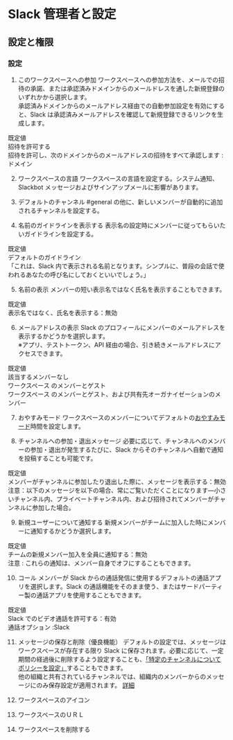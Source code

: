 # Slack 管理者と設定
## 設定と権限
### 設定
1. このワークスペースへの参加
ワークスペースへの参加方法を、メールでの招待の承諾、または承認済みドメインからのメールドレスを通した新規登録のいずれかから選択します。<br>
承認済みドメインからのメールアドレス経由での自動参加設定を有効にすると、Slack は承認済みメールアドレスを確認して新規登録できるリンクを生成します。

既定値<br>
招待を許可する<br>
招待を許可し、次のドメインからのメールアドレスの招待をすべて承認します :ドメイン

2. ワークスペースの言語
ワークスペースの言語を設定する。システム通知、 Slackbot メッセージおよびサインアップメールに影響があります。

3. デフォルトのチャンネル
#general の他に、新しいメンバーが自動的に追加されるチャンネルを設定する。

4. 名前のガイドラインを表示する
表示名の設定時にメンバーに従ってもらいたいガイドラインを設定する。<br>

既定値<br>
デフォルトのガイドライン<br>
「これは、Slack 内で表示される名前となります。シンプルに、普段の会話で使われるあなたの呼び名にしておくといいでしょう。」

5. 名前の表示
メンバーの短い表示名ではなく氏名を表示することもできます。<br>

既定値<br>
表示名ではなく、氏名を表示する：無効

6. メールアドレスの表示
Slack のプロフィールにメンバーのメールアドレスを表示するかどうかを選択します。<br>
※アプリ、テストトークン、API 経由の場合、引き続きメールアドレスにアクセスできます。<br>

既定値<br>
該当するメンバーなし<br>
ワークスペース のメンバーとゲスト<br>
ワークスペース のメンバーとゲスト、および共有先オーガナイゼーションのメンバー<br>

7. おやすみモード
ワークスペースのメンバーについてデフォルトの[おやすみモード](https://slack.com/help/articles/214888418?utm_source=slack&utm_medium=settings&utm_campaign=hc)時間を設定します。

8. チャンネルへの参加・退出メッセージ
必要に応じて、チャンネルへのメンバーの参加・退出が発生するたびに、Slack からそのチャンネルへ自動で通知を投稿することも可能です。<br>

既定値<br>
メンバーがチャンネルに参加したり退出した際に、メッセージを表示する：無効<br>
注意：以下のメッセージを以下の場合、常にご覧いただくことになります—小さいチャンネル内、プライベートチャンネル内、および招待されてメンバーがチャンネルに参加した場合。

9. 新規ユーザーについて通知する
新規メンバーがチームに加入した時にメンバーに通知するかどうか選択します。<br>

既定値<br>
チームの新規メンバー加入を全員に通知する：無効<br>
注意 : これらの通知は、メンバー自身でオフにすることもできます。

10. コール
メンバーが Slack からの通話発信に使用するデフォルトの通話アプリを選択します。Slack の通話機能をそのまま使う、またはサードパーティー製の通話アプリを使用することもできます。<br>

既定値<br>
Slack でのビデオ通話を許可する：有効<br>
通話オプション :Slack

11. メッセージの保存と削除（優良機能）
デフォルトの設定では、メッセージはワークスペースが存在する限り Slack に保存されます。必要に応じて、一定期間の経過後に削除するよう設定することも、[「特定のチャンネルについてポリシーを設定」](https://slack.com/help/articles/115005393586?utm_source=slack&utm_medium=settings&utm_campaign=hc)することもできます。<br>
他の組織と共有されているチャンネルでは、組織内のメンバーからのメッセージにのみ保存設定が適用されます。 [詳細](https://slack.com/help/articles/115004152843?utm_source=slack&utm_medium=settings&utm_campaign=hc)

12. ワークスペースのアイコン
13. ワークスペースのＵＲＬ
14. ワークスペースを削除する
